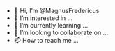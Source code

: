 - 👋 Hi, I’m @MagnusFredericus
- 👀 I’m interested in ...
- 🌱 I’m currently learning ...
- 💞️ I’m looking to collaborate on ...
- 📫 How to reach me ...

<!---
MagnusFredericus/MagnusFredericus is a ✨ special ✨ repository because its `README.md` (this file) appears on your GitHub profile.
You can click the Preview link to take a look at your changes.
--->
